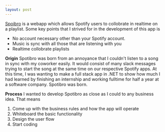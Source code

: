 ```yaml
---
layout: post
---
```

[Spoibro](https://spotibro.com) is a webapp which allows Spotify users to collobrate in realtime on a playlist. Some key points that I strived for in the development of this app is
- No account necessary other than your Spotify account.
- Music is sync with all those that are listening with you
- Realtime collobrate playlists

**Origin**
Spotibro was born from an annoyance that I couldn't listen to a song in sync with my coworker easily. It would consist of many slack messages trying to start the song at the same time on our respective Spotify apps. At this time, I was wanting to make a full stack app in .NET to show how much I had learned by finishing an internship and working fulltime for half a year at a software company. Spotibro was born.

**Process**
I wanted to develop Spotibro as close as I could to any business idea. That means
1. Come up with the business rules and how the app will operate
2. Whiteboard the basic functionality
3. Design the user flow
4. Start coding


